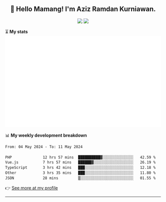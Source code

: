 <h2 align="center">👋 Hello Mamang! I'm Aziz Ramdan Kurniawan.</h2>  
<p align="center">
  <img src="https://komarev.com/ghpvc/?username=azizramdan">
  <img src="https://wakatime.com/badge/user/90056fa0-4c31-4eca-954e-2a3ac05896f9.svg">
</p>
    
⏳ **My stats**  
![](https://raw.githubusercontent.com/azizramdan/github-stats/master/generated/overview.svg#gh-dark-mode-only)

📊 **My weekly development breakdown**
<!--START_SECTION:waka-->

```txt
From: 04 May 2024 - To: 11 May 2024

PHP              12 hrs 57 mins  ██████████▓░░░░░░░░░░░░░░   42.59 %
Vue.js           7 hrs 57 mins   ██████▓░░░░░░░░░░░░░░░░░░   26.19 %
TypeScript       3 hrs 42 mins   ███░░░░░░░░░░░░░░░░░░░░░░   12.18 %
Other            3 hrs 35 mins   ███░░░░░░░░░░░░░░░░░░░░░░   11.80 %
JSON             28 mins         ▒░░░░░░░░░░░░░░░░░░░░░░░░   01.55 %
```

<!--END_SECTION:waka-->
👉 [See more at my profile](https://wakatime.com/@azizramdan)
***
